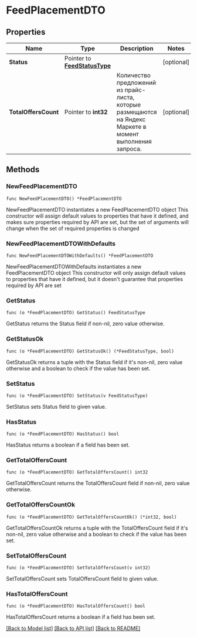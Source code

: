 # FeedPlacementDTO

## Properties

Name | Type | Description | Notes
------------ | ------------- | ------------- | -------------
**Status** | Pointer to [**FeedStatusType**](FeedStatusType.md) |  | [optional] 
**TotalOffersCount** | Pointer to **int32** | Количество предложений из прайс-листа, которые размещаются на Яндекс Маркете в момент выполнения запроса. | [optional] 

## Methods

### NewFeedPlacementDTO

`func NewFeedPlacementDTO() *FeedPlacementDTO`

NewFeedPlacementDTO instantiates a new FeedPlacementDTO object
This constructor will assign default values to properties that have it defined,
and makes sure properties required by API are set, but the set of arguments
will change when the set of required properties is changed

### NewFeedPlacementDTOWithDefaults

`func NewFeedPlacementDTOWithDefaults() *FeedPlacementDTO`

NewFeedPlacementDTOWithDefaults instantiates a new FeedPlacementDTO object
This constructor will only assign default values to properties that have it defined,
but it doesn't guarantee that properties required by API are set

### GetStatus

`func (o *FeedPlacementDTO) GetStatus() FeedStatusType`

GetStatus returns the Status field if non-nil, zero value otherwise.

### GetStatusOk

`func (o *FeedPlacementDTO) GetStatusOk() (*FeedStatusType, bool)`

GetStatusOk returns a tuple with the Status field if it's non-nil, zero value otherwise
and a boolean to check if the value has been set.

### SetStatus

`func (o *FeedPlacementDTO) SetStatus(v FeedStatusType)`

SetStatus sets Status field to given value.

### HasStatus

`func (o *FeedPlacementDTO) HasStatus() bool`

HasStatus returns a boolean if a field has been set.

### GetTotalOffersCount

`func (o *FeedPlacementDTO) GetTotalOffersCount() int32`

GetTotalOffersCount returns the TotalOffersCount field if non-nil, zero value otherwise.

### GetTotalOffersCountOk

`func (o *FeedPlacementDTO) GetTotalOffersCountOk() (*int32, bool)`

GetTotalOffersCountOk returns a tuple with the TotalOffersCount field if it's non-nil, zero value otherwise
and a boolean to check if the value has been set.

### SetTotalOffersCount

`func (o *FeedPlacementDTO) SetTotalOffersCount(v int32)`

SetTotalOffersCount sets TotalOffersCount field to given value.

### HasTotalOffersCount

`func (o *FeedPlacementDTO) HasTotalOffersCount() bool`

HasTotalOffersCount returns a boolean if a field has been set.


[[Back to Model list]](../README.md#documentation-for-models) [[Back to API list]](../README.md#documentation-for-api-endpoints) [[Back to README]](../README.md)


